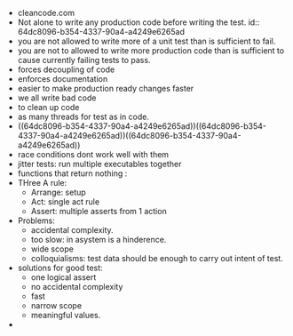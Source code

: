 - cleancode.com
- Not alone to write any production code before writing the test.
  id:: 64dc8096-b354-4337-90a4-a4249e6265ad
- you are not allowed to write more of a unit test than is sufficient to fail.
- you are not to allowed to write more production code than is sufficient to cause currently failing tests to pass.
- forces decoupling of code
- enforces documentation
- easier to make production ready changes faster
- we all write bad code
- to clean up code
- as many threads for test as in code.
- ((64dc8096-b354-4337-90a4-a4249e6265ad))((64dc8096-b354-4337-90a4-a4249e6265ad))((64dc8096-b354-4337-90a4-a4249e6265ad))
- race conditions dont work well with them
- jitter tests: run multiple executables together
- functions that return nothing :
- THree A rule:
	- Arrange: setup
	- Act: single act rule
	- Assert: multiple asserts from 1 action
- Problems:
	- accidental complexity.
	- too slow: in asystem is a hinderence.
	- wide scope
	- colloquialisms: test data should be enough to carry out intent of test.
- solutions for good test:
	- one logical assert
	- no accidental  complexity
	- fast
	- narrow scope
	- meaningful values.
-